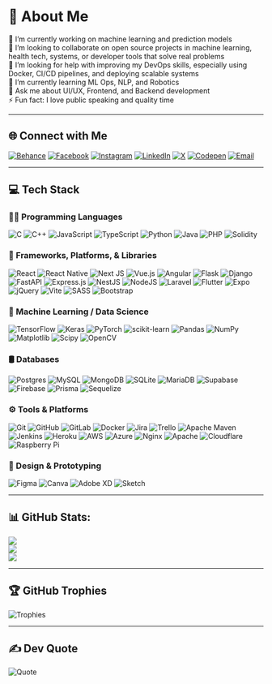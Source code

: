 # 💫 About Me
🔭 I’m currently working on machine learning and prediction models  
👯 I’m looking to collaborate on open source projects in machine learning, health tech, systems, or developer tools that solve real problems  
🤝 I’m looking for help with improving my DevOps skills, especially using Docker, CI/CD pipelines, and deploying scalable systems  
🌱 I’m currently learning ML Ops, NLP, and Robotics  
💬 Ask me about UI/UX, Frontend, and Backend development  
⚡ Fun fact: I love public speaking and quality time  

---

## 🌐 Connect with Me

[![Behance](https://img.shields.io/badge/Behance-1769ff?logo=behance&logoColor=white)](https://www.behance.net/exaucee09)
[![Facebook](https://img.shields.io/badge/Facebook-%231877F2.svg?logo=Facebook&logoColor=white)](https://facebook.com/peace.exaucee)
[![Instagram](https://img.shields.io/badge/Instagram-%23E4405F.svg?logo=Instagram&logoColor=white)](https://instagram.com/exau_cee09)
[![LinkedIn](https://img.shields.io/badge/LinkedIn-%230077B5.svg?logo=linkedin&logoColor=white)](https://www.linkedin.com/in/peace-exaucee)
[![X](https://img.shields.io/badge/X-black.svg?logo=X&logoColor=white)](https://x.com/exaucee_peace)
[![Codepen](https://img.shields.io/badge/Codepen-000000?logo=codepen&logoColor=white)](https://codepen.io/Exaucee-09)
[![Email](https://img.shields.io/badge/Email-D14836?logo=gmail&logoColor=white)](mailto:iturushimbabazipeace@gmail.com)

---

## 💻 Tech Stack

### 👩‍💻 Programming Languages
![C](https://img.shields.io/badge/c-%2300599C.svg?style=plastic&logo=c&logoColor=white)
![C++](https://img.shields.io/badge/c++-%2300599C.svg?style=plastic&logo=c%2B%2B&logoColor=white)
![JavaScript](https://img.shields.io/badge/javascript-%23323330.svg?style=plastic&logo=javascript&logoColor=%23F7DF1E)
![TypeScript](https://img.shields.io/badge/typescript-%23007ACC.svg?style=plastic&logo=typescript&logoColor=white)
![Python](https://img.shields.io/badge/python-3670A0?style=plastic&logo=python&logoColor=ffdd54)
![Java](https://img.shields.io/badge/java-%23ED8B00.svg?style=plastic&logo=openjdk&logoColor=white)
![PHP](https://img.shields.io/badge/php-%23777BB4.svg?style=plastic&logo=php&logoColor=white)
![Solidity](https://img.shields.io/badge/Solidity-%23363636.svg?style=plastic&logo=solidity&logoColor=white)

### 🧰 Frameworks, Platforms, & Libraries
![React](https://img.shields.io/badge/react-%2320232a.svg?style=plastic&logo=react&logoColor=%2361DAFB)
![React Native](https://img.shields.io/badge/react_native-%2320232a.svg?style=plastic&logo=react&logoColor=%2361DAFB)
![Next JS](https://img.shields.io/badge/Next-black?style=plastic&logo=next.js&logoColor=white)
![Vue.js](https://img.shields.io/badge/vue.js-%2335495e.svg?style=plastic&logo=vuedotjs&logoColor=%234FC08D)
![Angular](https://img.shields.io/badge/angular-%23DD0031.svg?style=plastic&logo=angular&logoColor=white)
![Flask](https://img.shields.io/badge/flask-%23000.svg?style=plastic&logo=flask&logoColor=white)
![Django](https://img.shields.io/badge/django-%23092E20.svg?style=plastic&logo=django&logoColor=white)
![FastAPI](https://img.shields.io/badge/FastAPI-005571?style=plastic&logo=fastapi)
![Express.js](https://img.shields.io/badge/express.js-%23404d59.svg?style=plastic&logo=express&logoColor=%2361DAFB)
![NestJS](https://img.shields.io/badge/nestjs-%23E0234E.svg?style=plastic&logo=nestjs&logoColor=white)
![NodeJS](https://img.shields.io/badge/node.js-6DA55F?style=plastic&logo=node.js&logoColor=white)
![Laravel](https://img.shields.io/badge/laravel-%23FF2D20.svg?style=plastic&logo=laravel&logoColor=white)
![Flutter](https://img.shields.io/badge/Flutter-%2302569B.svg?style=plastic&logo=Flutter&logoColor=white)
![Expo](https://img.shields.io/badge/expo-1C1E24?style=plastic&logo=expo&logoColor=#D04A37)
![jQuery](https://img.shields.io/badge/jquery-%230769AD.svg?style=plastic&logo=jquery&logoColor=white)
![Vite](https://img.shields.io/badge/vite-%23646CFF.svg?style=plastic&logo=vite&logoColor=white)
![SASS](https://img.shields.io/badge/SASS-hotpink.svg?style=plastic&logo=SASS&logoColor=white)
![Bootstrap](https://img.shields.io/badge/bootstrap-%238511FA.svg?style=plastic&logo=bootstrap&logoColor=white)

### 🧠 Machine Learning / Data Science
![TensorFlow](https://img.shields.io/badge/TensorFlow-%23FF6F00.svg?style=plastic&logo=TensorFlow&logoColor=white)
![Keras](https://img.shields.io/badge/Keras-%23D00000.svg?style=plastic&logo=Keras&logoColor=white)
![PyTorch](https://img.shields.io/badge/PyTorch-%23EE4C2C.svg?style=plastic&logo=PyTorch&logoColor=white)
![scikit-learn](https://img.shields.io/badge/scikit--learn-%23F7931E.svg?style=plastic&logo=scikit-learn&logoColor=white)
![Pandas](https://img.shields.io/badge/pandas-%23150458.svg?style=plastic&logo=pandas&logoColor=white)
![NumPy](https://img.shields.io/badge/numpy-%23013243.svg?style=plastic&logo=numpy&logoColor=white)
![Matplotlib](https://img.shields.io/badge/Matplotlib-%23ffffff.svg?style=plastic&logo=Matplotlib&logoColor=black)
![Scipy](https://img.shields.io/badge/SciPy-%230C55A5.svg?style=plastic&logo=scipy&logoColor=white)
![OpenCV](https://img.shields.io/badge/opencv-%23white.svg?style=plastic&logo=opencv&logoColor=white)

### 🛢️ Databases
![Postgres](https://img.shields.io/badge/postgres-%23316192.svg?style=plastic&logo=postgresql&logoColor=white)
![MySQL](https://img.shields.io/badge/mysql-4479A1.svg?style=plastic&logo=mysql&logoColor=white)
![MongoDB](https://img.shields.io/badge/MongoDB-%234ea94b.svg?style=plastic&logo=mongodb&logoColor=white)
![SQLite](https://img.shields.io/badge/sqlite-%2307405e.svg?style=plastic&logo=sqlite&logoColor=white)
![MariaDB](https://img.shields.io/badge/MariaDB-003545?style=plastic&logo=mariadb&logoColor=white)
![Supabase](https://img.shields.io/badge/Supabase-3ECF8E?style=plastic&logo=supabase&logoColor=white)
![Firebase](https://img.shields.io/badge/firebase-%23039BE5.svg?style=plastic&logo=firebase)
![Prisma](https://img.shields.io/badge/Prisma-3982CE?style=plastic&logo=Prisma&logoColor=white)
![Sequelize](https://img.shields.io/badge/Sequelize-52B0E7?style=plastic&logo=Sequelize&logoColor=white)

### ⚙️ Tools & Platforms
![Git](https://img.shields.io/badge/git-%23F05033.svg?style=plastic&logo=git&logoColor=white)
![GitHub](https://img.shields.io/badge/github-%23121011.svg?style=plastic&logo=github&logoColor=white)
![GitLab](https://img.shields.io/badge/gitlab-%23181717.svg?style=plastic&logo=gitlab&logoColor=white)
![Docker](https://img.shields.io/badge/docker-%230db7ed.svg?style=plastic&logo=docker&logoColor=white)
![Jira](https://img.shields.io/badge/jira-%230A0FFF.svg?style=plastic&logo=jira&logoColor=white)
![Trello](https://img.shields.io/badge/Trello-%23026AA7.svg?style=plastic&logo=Trello&logoColor=white)
![Apache Maven](https://img.shields.io/badge/Apache%20Maven-C71A36?style=plastic&logo=Apache%20Maven&logoColor=white)
![Jenkins](https://img.shields.io/badge/jenkins-%232C5263.svg?style=plastic&logo=jenkins&logoColor=white)
![Heroku](https://img.shields.io/badge/heroku-%23430098.svg?style=plastic&logo=heroku&logoColor=white)
![AWS](https://img.shields.io/badge/AWS-%23FF9900.svg?style=plastic&logo=amazon-aws&logoColor=white)
![Azure](https://img.shields.io/badge/azure-%230072C6.svg?style=plastic&logo=microsoftazure&logoColor=white)
![Nginx](https://img.shields.io/badge/nginx-%23009639.svg?style=plastic&logo=nginx&logoColor=white)
![Apache](https://img.shields.io/badge/apache-%23D42029.svg?style=plastic&logo=apache&logoColor=white)
![Cloudflare](https://img.shields.io/badge/Cloudflare-F38020?style=plastic&logo=Cloudflare&logoColor=white)
![Raspberry Pi](https://img.shields.io/badge/-Raspberry_Pi-C51A4A?style=plastic&logo=Raspberry-Pi)

### 🎨 Design & Prototyping
![Figma](https://img.shields.io/badge/figma-%23F24E1E.svg?style=plastic&logo=figma&logoColor=white)
![Canva](https://img.shields.io/badge/Canva-%2300C4CC.svg?style=plastic&logo=Canva&logoColor=white)
![Adobe XD](https://img.shields.io/badge/Adobe%20XD-470137?style=plastic&logo=Adobe%20XD&logoColor=#FF61F6)
![Sketch](https://img.shields.io/badge/Sketch-FFB387?style=plastic&logo=sketch&logoColor=black)

---

## 📊 GitHub Stats:

![](https://github-readme-stats.vercel.app/api?username=Exaucee-09&theme=dark&hide_border=false&include_all_commits=false&count_private=false)<br/>
![](https://nirzak-streak-stats.vercel.app/?user=Exaucee-09&theme=dark&hide_border=false)<br/>
![](https://github-readme-stats.vercel.app/api/top-langs/?username=Exaucee-09&theme=dark&hide_border=false&include_all_commits=false&count_private=false&layout=compact)

---

## 🏆 GitHub Trophies

![Trophies](https://github-profile-trophy.vercel.app/?username=Exaucee-09&theme=radical&no-frame=false&no-bg=true&margin-w=4)

---

## ✍️ Dev Quote

![Quote](https://quotes-github-readme.vercel.app/api?type=horizontal&theme=radical)

